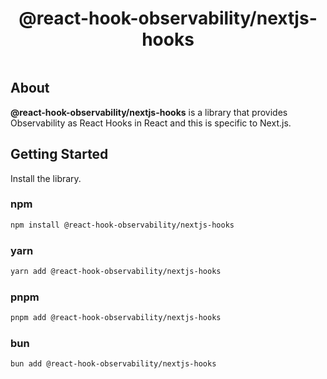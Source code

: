 <p>
    <h1 align="center">@react-hook-observability/nextjs-hooks</h1>
</p>

<p align="center">
  <a aria-label="NPM version" href="https://www.npmjs.com/package/@react-hook-observability/nextjs-hooks">
    <img alt="" src="https://img.shields.io/npm/v/@react-hook-observability/nextjs-hooks.svg?style=for-the-badge&labelColor=000000">
  </a>
</p>

## About

**@react-hook-observability/nextjs-hooks** is a library that provides Observability as React Hooks in React and this is specific to Next.js.

## Getting Started

Install the library.

### npm

```bash
npm install @react-hook-observability/nextjs-hooks
```

### yarn

```bash
yarn add @react-hook-observability/nextjs-hooks
```

### pnpm

```bash
pnpm add @react-hook-observability/nextjs-hooks
```

### bun

```bash
bun add @react-hook-observability/nextjs-hooks
```

